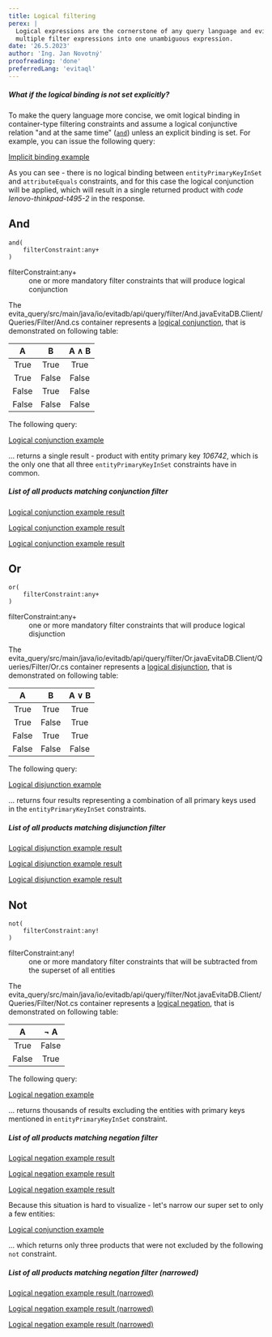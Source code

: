 ```yaml
---
title: Logical filtering
perex: |
  Logical expressions are the cornerstone of any query language and evitaDB is no different. They allow you to combine 
  multiple filter expressions into one unambiguous expression.
date: '26.5.2023'
author: 'Ing. Jan Novotný'
proofreading: 'done'
preferredLang: 'evitaql'
---
```


<Note type="warning">

<NoteTitle toggles="false">

##### What if the logical binding is not set explicitly?
</NoteTitle>

To make the query language more concise, we omit logical binding in container-type filtering constraints and assume 
a logical conjunctive relation "and at the same time" ([`and`](#and)) unless an explicit binding is set.
For example, you can issue the following query:

<SourceCodeTabs requires="/evita_functional_tests/src/test/resources/META-INF/documentation/evitaql-init.java" langSpecificTabOnly>

[Implicit binding example](/documentation/user/en/query/filtering/examples/logical/implicit-binding.evitaql)
</SourceCodeTabs>

As you can see - there is no logical binding between `entityPrimaryKeyInSet` and `attributeEquals` constraints, and for 
this case the logical conjunction will be applied, which will result in a single returned product with *code* 
*lenovo-thinkpad-t495-2* in the response.

</Note>

## And

```evitaql-syntax
and(
    filterConstraint:any+
)
```

<dl> 
    <dt>filterConstraint:any+</dt>
    <dd>
        one or more mandatory filter constraints that will produce logical conjunction
    </dd>
</dl>

The <LanguageSpecific to="evitaql,java,rest,graphql"><SourceClass>evita_query/src/main/java/io/evitadb/api/query/filter/And.java</SourceClass></LanguageSpecific><LanguageSpecific to="csharp"><SourceClass>EvitaDB.Client/Queries/Filter/And.cs</SourceClass></LanguageSpecific> container represents 
a [logical conjunction](https://en.wikipedia.org/wiki/Logical_conjunction), that is demonstrated on following table:

|   A   |   B   | A ∧ B |
|:-----:|:-----:|:-----:|
|  True |  True |  True |
|  True | False | False |
| False |  True | False |
| False | False | False |

The following query:

<SourceCodeTabs requires="/evita_functional_tests/src/test/resources/META-INF/documentation/evitaql-init.java" langSpecificTabOnly>

[Logical conjunction example](/documentation/user/en/query/filtering/examples/logical/and.evitaql)
</SourceCodeTabs>

... returns a single result - product with entity primary key *106742*, which is the only one that all three 
`entityPrimaryKeyInSet` constraints have in common.

<Note type="info">

<NoteTitle toggles="true">

##### List of all products matching conjunction filter
</NoteTitle>

<LanguageSpecific to="evitaql,java,csharp">

<MDInclude>[Logical conjunction example result](/documentation/user/en/query/filtering/examples/logical/and.evitaql.md)</MDInclude>

</LanguageSpecific>

<LanguageSpecific to="graphql">

<MDInclude>[Logical conjunction example result](/documentation/user/en/query/filtering/examples/logical/and.graphql.json.md)</MDInclude>

</LanguageSpecific>

<LanguageSpecific to="rest">

<MDInclude>[Logical conjunction example result](/documentation/user/en/query/filtering/examples/logical/and.rest.json.md)</MDInclude>

</LanguageSpecific>

</Note>

## Or

```evitaql-syntax
or(
    filterConstraint:any+
)
```

<dl> 
    <dt>filterConstraint:any+</dt>
    <dd>
        one or more mandatory filter constraints that will produce logical disjunction
    </dd>
</dl>

The <LanguageSpecific to="evitaql,java,rest,graphql"><SourceClass>evita_query/src/main/java/io/evitadb/api/query/filter/Or.java</SourceClass></LanguageSpecific><LanguageSpecific to="csharp"><SourceClass>EvitaDB.Client/Queries/Filter/Or.cs</SourceClass></LanguageSpecific> container represents 
a [logical disjunction](https://en.wikipedia.org/wiki/Logical_disjunction), that is demonstrated on following table:

|   A   |   B   | A ∨ B |
|:-----:|:-----:|:-----:|
|  True |  True | True  |
|  True | False | True  |
| False |  True | True  |
| False | False | False |

The following query:

<SourceCodeTabs requires="/evita_functional_tests/src/test/resources/META-INF/documentation/evitaql-init.java" langSpecificTabOnly>

[Logical disjunction example](/documentation/user/en/query/filtering/examples/logical/or.evitaql)
</SourceCodeTabs>

... returns four results representing a combination of all primary keys used in the `entityPrimaryKeyInSet` constraints.

<Note type="info">

<NoteTitle toggles="true">

##### List of all products matching disjunction filter
</NoteTitle>

<LanguageSpecific to="evitaql,java,csharp">

<MDInclude>[Logical disjunction example result](/documentation/user/en/query/filtering/examples/logical/or.evitaql.md)</MDInclude>

</LanguageSpecific>

<LanguageSpecific to="graphql">

<MDInclude>[Logical disjunction example result](/documentation/user/en/query/filtering/examples/logical/or.graphql.json.md)</MDInclude>

</LanguageSpecific>

<LanguageSpecific to="rest">

<MDInclude>[Logical disjunction example result](/documentation/user/en/query/filtering/examples/logical/or.rest.json.md)</MDInclude>

</LanguageSpecific>

</Note>

## Not

```evitaql-syntax
not(
    filterConstraint:any!
)
```

<dl> 
    <dt>filterConstraint:any!</dt>
    <dd>
        one or more mandatory filter constraints that will be subtracted from the superset of all entities
    </dd>
</dl>

The <LanguageSpecific to="evitaql,java,rest,graphql"><SourceClass>evita_query/src/main/java/io/evitadb/api/query/filter/Not.java</SourceClass></LanguageSpecific><LanguageSpecific to="csharp"><SourceClass>EvitaDB.Client/Queries/Filter/Not.cs</SourceClass></LanguageSpecific> container represents 
a [logical negation](https://en.wikipedia.org/wiki/Negation), that is demonstrated on following table:

|   A   |  ¬ A  |
|:-----:|:-----:|
|  True | False |
| False | True  |

The following query:

<SourceCodeTabs requires="/evita_functional_tests/src/test/resources/META-INF/documentation/evitaql-init.java" langSpecificTabOnly>

[Logical negation example](/documentation/user/en/query/filtering/examples/logical/not.evitaql)
</SourceCodeTabs>

... returns thousands of results excluding the entities with primary keys mentioned in `entityPrimaryKeyInSet` constraint.

<Note type="info">

<NoteTitle toggles="true">

##### List of all products matching negation filter
</NoteTitle>

<LanguageSpecific to="evitaql,java,csharp">

<MDInclude>[Logical negation example result](/documentation/user/en/query/filtering/examples/logical/not.evitaql.md)</MDInclude>

</LanguageSpecific>

<LanguageSpecific to="graphql">

<MDInclude>[Logical negation example result](/documentation/user/en/query/filtering/examples/logical/not.graphql.json.md)</MDInclude>

</LanguageSpecific>

<LanguageSpecific to="rest">

<MDInclude>[Logical negation example result](/documentation/user/en/query/filtering/examples/logical/not.rest.json.md)</MDInclude>

</LanguageSpecific>

</Note>

Because this situation is hard to visualize - let's narrow our super set to only a few entities:

<SourceCodeTabs requires="/evita_functional_tests/src/test/resources/META-INF/documentation/evitaql-init.java" langSpecificTabOnly>

[Logical conjunction example](/documentation/user/en/query/filtering/examples/logical/not-narrowed.evitaql)
</SourceCodeTabs>

... which returns only three products that were not excluded by the following `not` constraint.

<Note type="info">

<NoteTitle toggles="true">

##### List of all products matching negation filter (narrowed)
</NoteTitle>

<LanguageSpecific to="evitaql,java,csharp">

<MDInclude>[Logical negation example result (narrowed)](/documentation/user/en/query/filtering/examples/logical/not-narrowed.evitaql.md)</MDInclude>

</LanguageSpecific>

<LanguageSpecific to="graphql">

<MDInclude>[Logical negation example result (narrowed)](/documentation/user/en/query/filtering/examples/logical/not-narrowed.graphql.json.md)</MDInclude>

</LanguageSpecific>

<LanguageSpecific to="rest">

<MDInclude>[Logical negation example result (narrowed)](/documentation/user/en/query/filtering/examples/logical/not-narrowed.rest.json.md)</MDInclude>

</LanguageSpecific>

</Note>